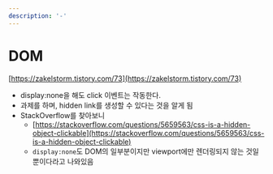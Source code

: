 ```yaml
---
description: '-'
---
```


# DOM

[https://zakelstorm.tistory.com/73](https://zakelstorm.tistory.com/73)

* display:none을 해도 click 이벤트는 작동한다.
* 과제를 하며, hidden link를 생성할 수 있다는 것을 알게 됨
* StackOverflow를 찾아보니
  * [https://stackoverflow.com/questions/5659563/css-is-a-hidden-object-clickable](https://stackoverflow.com/questions/5659563/css-is-a-hidden-object-clickable)
  * `display:none`도 DOM의 일부분이지만 viewport에만 렌더링되지 않는 것일 뿐이다라고 나와있음
